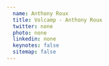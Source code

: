 ```yaml
---
  name: Anthony Roux
  title: Volcamp - Anthony Roux
  twitter: none
  photo: none
  linkedin: none
  keynotes: false
  sitemap: false
---
```


